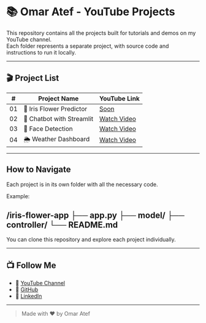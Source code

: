 # 📚 Omar Atef - YouTube Projects

This repository contains all the projects built for tutorials and demos on my YouTube channel.  
Each folder represents a separate project, with source code and instructions to run it locally.

---

## 🎬 Project List

| #   | Project Name              | YouTube Link                          |
|-----|---------------------------|----------------------------------------|
| 01  | 🌸 Iris Flower Predictor  | [Soon]() |
| 02  | 🤖 Chatbot with Streamlit | [Watch Video]() |
| 03  | 🎥 Face Detection         | [Watch Video]() |
| 04  | 🌦 Weather Dashboard     | [Watch Video]() |

---

## How to Navigate

Each project is in its own folder with all the necessary code.

Example:

/iris-flower-app
├── app.py
├── model/
├── controller/
└── README.md
---
You can clone this repository and explore each project individually.

---

## 📺 Follow Me

- 🔗 [YouTube Channel](https://www.youtube.com/@your_channel)
- 🐙 [GitHub](https://github.com/o2204)
- 💼 [LinkedIn](https://www.linkedin.com/in/omar-atef)

---

> Made with ❤ by Omar Atef
